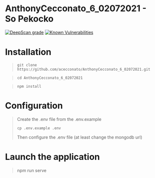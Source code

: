# AnthonyCecconato_6_02072021 - So Pekocko

[![DeepScan grade](https://deepscan.io/api/teams/14397/projects/18081/branches/433392/badge/grade.svg)](https://deepscan.io/dashboard#view=project&tid=14397&pid=18081&bid=433392)
[![Known Vulnerabilities](https://snyk.io/test/github/acecconato/AnthonyCecconato_6_02072021/badge.svg)](https://snyk.io/test/github/{username}/{repo})

# Installation
> `git clone https://github.com/acecconato/AnthonyCecconato_6_02072021.git`

> `cd AnthonyCecconato_6_02072021`

> `npm install`

# Configuration

> Create the .env file from the .env.example
>
> `cp .env.example .env`
>
> Then configure the .env file (at least change the mongodb url)

# Launch the application

> npm run serve
